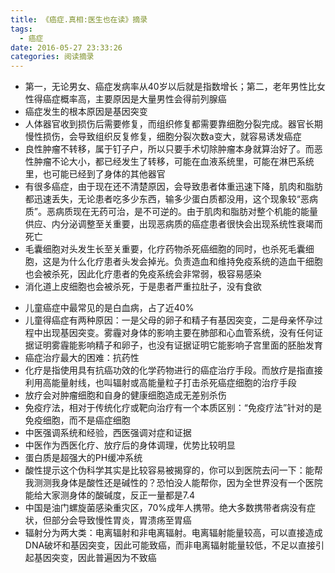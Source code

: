 ```yaml
---
title: 《癌症.真相:医生也在读》摘录
tags:
  - 癌症
date: 2016-05-27 23:33:26
categories: 阅读摘录
---
```


- 第一，无论男女、癌症发病率从40岁以后就是指数增长；第二，老年男性比女性得癌症概率高，主要原因是大量男性会得前列腺癌
- 癌症发生的根本原因是基因突变
- 人体器官收到损伤后需要修复，而组织修复都需要靠细胞分裂完成。器官长期慢性损伤，会导致组织反复修复，细胞分裂次数a变大，就容易诱发癌症
- 良性肿瘤不转移，属于钉子户，所以只要手术切除肿瘤本身就算治好了。而恶性肿瘤不论大小，都已经发生了转移，可能在血液系统里，可能在淋巴系统里，也可能已经到了身体的其他器官
- 有很多癌症，由于现在还不清楚原因，会导致患者体重迅速下降，肌肉和脂肪都迅速丢失，无论患者吃多少东西，输多少蛋白质都没用，这个现象较“恶病质”。恶病质现在无药可治，是不可逆的。由于肌肉和脂肪对整个机能的能量供应、内分泌调整至关重要，出现恶病质的癌症患者很快会出现系统性衰竭而死亡
- 毛囊细胞对头发生长至关重要，化疗药物杀死癌细胞的同时，也杀死毛囊细胞，这是为什么化疗患者头发会掉光。负责造血和维持免疫系统的造血干细胞也会被杀死，因此化疗患者的免疫系统会非常弱，极容易感染
- 消化道上皮细胞也会被杀死，于是患者严重拉肚子，没有食欲

<!-- more -->

- 儿童癌症中最常见的是白血病，占了近40%
- 儿童得癌症有两种原因：一是父母的卵子和精子有基因突变，二是母亲怀孕过程中出现基因突变。雾霾对身体的影响主要在肺部和心血管系统，没有任何证据证明雾霾能影响精子和卵子，也没有证据证明它能影响子宫里面的胚胎发育
- 癌症治疗最大的困难：抗药性
- 化疗是指使用具有抗癌功效的化学药物进行的癌症治疗手段。而放疗是指直接利用高能量射线，也叫辐射或高能量粒子打击杀死癌症细胞的治疗手段
- 放疗会对肿瘤细胞和自身的健康细胞造成无差别杀伤
- 免疫疗法，相对于传统化疗或靶向治疗有一个本质区别：“免疫疗法”针对的是免疫细胞，而不是癌症细胞
- 中医强调系统和经验，西医强调对症和证据
- 中医作为西医化疗、放疗后的身体调理，优势比较明显
- 蛋白质是超强大的PH缓冲系统
- 酸性提示这个伪科学其实是比较容易被揭穿的，你可以到医院去问一下：能帮我测测我身体是酸性还是碱性的？恐怕没人能帮你，因为全世界没有一个医院能给大家测身体的酸碱度，反正一量都是7.4
- 中国是油门螺旋菌感染重灾区，70%成年人携带。绝大多数携带者病没有症状，但部分会导致慢性胃炎，胃溃疡至胃癌
- 辐射分为两大类：电离辐射和非电离辐射。电离辐射能量较高，可以直接造成DNA破坏和基因突变，因此可能致癌，而非电离辐射能量较低，不足以直接引起基因突变，因此普遍因为不致癌
